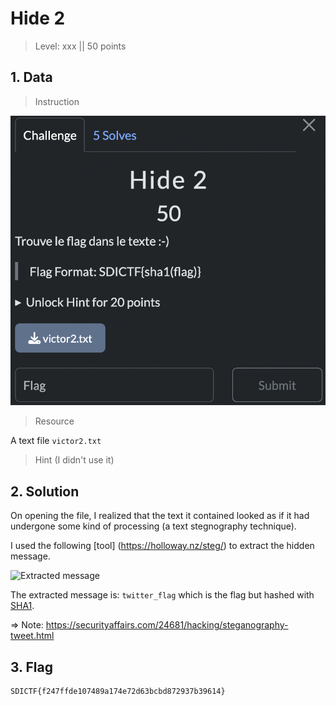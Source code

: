 # Hide 2

> Level: xxx || 50 points


## 1. Data

> Instruction

![Instruction Challenge Hide 2](challenge_Hide_2.png)

> Resource

A text file `victor2.txt`

> Hint (I didn't use it)



## 2. Solution

On opening the file, I realized that the text it contained looked as if it had undergone some kind of processing (a text stegnography technique).

I used the following [tool] (https://holloway.nz/steg/) to extract the hidden message.

![Extracted message](https://github.com/user-attachments/assets/afffdc0b-0e7a-43e2-b6a4-7cc547dc813a)

The extracted message is: `twitter_flag` which is the flag but hashed with [SHA1](https://www.sha1-online.com/).<br>

=> Note: https://securityaffairs.com/24681/hacking/steganography-tweet.html
<br>


## 3. Flag

```plaintext
SDICTF{f247ffde107489a174e72d63bcbd872937b39614}
```
